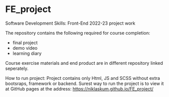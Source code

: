 # FE_project
Software Development Skills: Front-End 2022-23 project work

The repository contains the following required for course completion:
  - final project
  - demo video
  - learning diary

Course exercise materials and end product are in different repository linked seperately.

How to run project:
Project contains only Html, JS and SCSS without extra bootsraps, framework or backend.
Surest way to run the project is to view it at GitHub pages at the address: https://niklaskum.github.io/FE_project/
